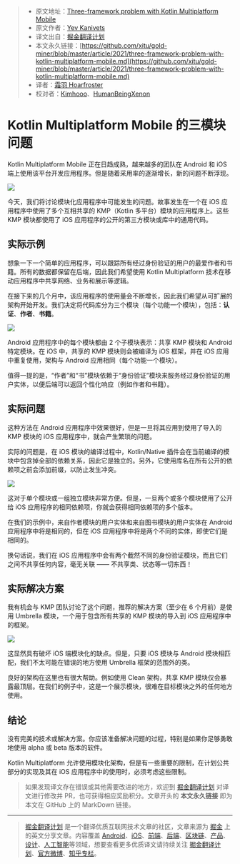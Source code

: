 > * 原文地址：[Three-framework problem with Kotlin Multiplatform Mobile](https://medium.com/xorum-io/three-framework-problem-with-kotlin-multiplatform-mobile-16267c5afa53)
> * 原文作者：[Yev Kanivets](https://medium.com/@yev-kanivets)
> * 译文出自：[掘金翻译计划](https://github.com/xitu/gold-miner)
> * 本文永久链接：[https://github.com/xitu/gold-miner/blob/master/article/2021/three-framework-problem-with-kotlin-multiplatform-mobile.md](https://github.com/xitu/gold-miner/blob/master/article/2021/three-framework-problem-with-kotlin-multiplatform-mobile.md)
> * 译者：[霜羽 Hoarfroster](https://github.com/PassionPenguin)
> * 校对者：[Kimhooo](https://github.com/Kimhooo)、[HumanBeingXenon](https://github.com/HumanBeingXenon)

# Kotlin Multiplatform Mobile 的三模块问题

Kotlin Multiplatform Mobile 正在日趋成熟，越来越多的团队在 Android 和 iOS 端上使用该平台开发应用程序。但是随着采用率的逐渐增长，新的问题不断浮现。

![](https://cdn-images-1.medium.com/max/2880/1*UXiMJrLOUiwSziIcXUsSLA.png)

今天，我们将讨论模块化应用程序中可能发生的问题。故事发生在一个在 iOS 应用程序中使用了多个互相共享的 KMP（Kotlin 多平台）模块的应用程序上。这些 KMP 模块都使用了 iOS 应用程序的公开的第三方模块或库中的通用代码。

## 实际示例

想象一下一个简单的应用程序，可以跟踪所有经过身份验证的用户的最爱作者和书籍。所有的数据都保留在后端，因此我们希望使用 Kotlin Multiplatform 技术在移动应用程序中共享网络、业务和展示等逻辑。

在接下来的几个月中，该应用程序的使用量会不断增长，因此我们希望从可扩展的架构开始开发。我们决定将代码库分为三个模块（每个功能一个模块），包括：**认证**、**作者**、**书籍**。

![](https://cdn-images-1.medium.com/max/2364/1*XKTLMLfs2CTW7vPrB4BR4g.png)

Android 应用程序中的每个模块都由 2 个子模块表示：共享 KMP 模块和 Android 特定模块。在 iOS 中，共享的 KMP 模块则会被编译为 iOS 框架，并在 iOS 应用中重复使用，架构与 Android 应用相同（每个功能一个模块）。

值得一提的是，“作者”和“书”模块依赖于“身份验证”模块来服务经过身份验证的用户实体，以便后端可以返回个性化响应（例如作者和书籍）。

## 实际问题

这种方法在 Android 应用程序中效果很好，但是一旦将其应用到使用了导入的 KMP 模块的 iOS 应用程序中，就会产生繁琐的问题。

实际的问题是，在 iOS 模块的编译过程中，Kotlin/Native 插件会在当前编译的模块中包含掉全部的依赖关系，因此它是独立的。另外，它使用库名在所有公开的依赖项之前会添加前缀，以防止发生冲突。

![](https://cdn-images-1.medium.com/max/2348/1*8Ne4eMYHJS2OZ4uYtv0QFw.png)

这对于单个模块或一组独立模块非常方便。但是，一旦两个或多个模块使用了公开给 iOS 应用程序的相同依赖项，你就会获得相同依赖项的多个版本。

在我们的示例中，来自作者模块的用户实体和来自图书模块的用户实体在 Android 应用程序中将是相同的，但在 iOS 应用程序中将是两个不同的实体，即使它们是相同的。

换句话说，我们在 iOS 应用程序中会有两个截然不同的身份验证模块，而且它们之间不共享任何内容，毫无关联 —— 不共享类、状态等一切东西！

## 实际解决方案

我有机会与 KMP 团队讨论了这个问题，推荐的解决方案（至少在 6 个月前）是使用 Umbrella 模块，一个用于包含所有共享的 KMP 模块的导入到 iOS 应用程序中的框架。

![](https://cdn-images-1.medium.com/max/2348/1*ornbj_vtf61Bak0WaKkgBw.png)

这显然具有破坏 iOS 端模块化的缺点。但是，只要 iOS 模块与 Android 模块相匹配，我们不太可能在错误的地方使用 Umbrella 框架的范围外的类。

良好的架构在这里也有很大帮助。例如使用 Clean 架构，共享 KMP 模块仅会暴露最顶层。在我们的例子中，这是一个展示模块，很难在目标模块之外的任何地方使用。

## 结论

没有完美的技术或解决方案。你应该准备解决问题的过程，特别是如果你足够勇敢地使用 alpha 或 beta 版本的软件。

Kotlin Multiplatform 允许使用模块化架构，但是有一些重要的限制，在计划公共部分的实现及其在 iOS 应用程序中的使用时，必须考虑这些限制。

> 如果发现译文存在错误或其他需要改进的地方，欢迎到 [掘金翻译计划](https://github.com/xitu/gold-miner) 对译文进行修改并 PR，也可获得相应奖励积分。文章开头的 **本文永久链接** 即为本文在 GitHub 上的 MarkDown 链接。

---

> [掘金翻译计划](https://github.com/xitu/gold-miner) 是一个翻译优质互联网技术文章的社区，文章来源为 [掘金](https://juejin.im) 上的英文分享文章。内容覆盖 [Android](https://github.com/xitu/gold-miner#android)、[iOS](https://github.com/xitu/gold-miner#ios)、[前端](https://github.com/xitu/gold-miner#前端)、[后端](https://github.com/xitu/gold-miner#后端)、[区块链](https://github.com/xitu/gold-miner#区块链)、[产品](https://github.com/xitu/gold-miner#产品)、[设计](https://github.com/xitu/gold-miner#设计)、[人工智能](https://github.com/xitu/gold-miner#人工智能)等领域，想要查看更多优质译文请持续关注 [掘金翻译计划](https://github.com/xitu/gold-miner)、[官方微博](http://weibo.com/juejinfanyi)、[知乎专栏](https://zhuanlan.zhihu.com/juejinfanyi)。
